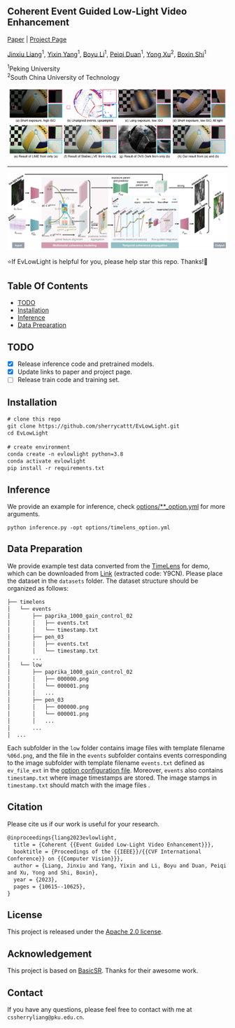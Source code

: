 ## Coherent Event Guided Low-Light Video Enhancement

[Paper](https://openaccess.thecvf.com/content/ICCV2023/html/Liang_Coherent_Event_Guided_Low-Light_Video_Enhancement_ICCV_2023_paper.html) | [Project Page](https://sherrycattt.github.io/EvLowLight/)


[Jinxiu Liang](https://sherrycattt.github.io/)<sup>1</sup>, [Yixin Yang](https://yixinyang-00.github.io/)<sup>1</sup>, [Boyu Li](https://camera.pku.edu.cn/People.htm)<sup>1</sup>, [Peiqi Duan](https://scholar.google.com/citations?user=VqF8ZNYAAAAJ)<sup>1</sup>, [Yong Xu](https://scholar.google.com/citations?user=1hx5iwEAAAAJ)<sup>2</sup>, [Boxin Shi](https://camera.pku.edu.cn/People.htm)<sup>1</sup>

<sup>1</sup>Peking University<br><sup>2</sup>South China University of Technology

<p align="center">
    <img src="docs/static/images/teaser.jpg">
</p>

---

<p align="center">
    <img src="docs/static/images/method-v8.jpg">
</p>

:star:If EvLowLight is helpful for you, please help star this repo. Thanks!:hugs:

## Table Of Contents

- [TODO](#todo)
- [Installation](#installation)
- [Inference](#inference)
- [Data Preparation](#data)

## <a name="todo"></a>TODO

- [x] Release inference code and pretrained models.
- [x] Update links to paper and project page.
- [ ] Release train code and training set.

## <a name="installation"></a>Installation

```shell
# clone this repo
git clone https://github.com/sherrycattt/EvLowLight.git
cd EvLowLight

# create environment
conda create -n evlowlight python=3.8
conda activate evlowlight
pip install -r requirements.txt
```

<!-- Note the installation is only compatible with **Linux** users. -->

## <a name="inference"></a>Inference

We provide an example for inference, check [options/**_option.yml](options/timelens_option.yml) for more arguments.

```shell
python inference.py -opt options/timelens_option.yml
```

## <a name="data"></a>Data Preparation

We provide example test data converted from the [TimeLens](https://rpg.ifi.uzh.ch/TimeLens.html) for demo, which can be downloaded from [Link](https://disk.pku.edu.cn/link/AA80956FD9F5264BD48EB01951067DE7BE ) (extracted code: Y9CN).
Please place the dataset in the `datasets` folder. The dataset structure should be organized as follows:

```
├── timelens
│   └── events
│       ├── paprika_1000_gain_control_02
│       │   ├── events.txt
│       │   └── timestamp.txt
│       ├── pen_03
│       │   ├── events.txt
│       │   └── timestamp.txt
│       ...
│   └── low
│       ├── paprika_1000_gain_control_02
│       │   ├── 000000.png
│       │   └── 000001.png
│       │   ...
│       ├── pen_03
│       │   ├── 000000.png
│       │   └── 000001.png
│       │   ...
│       ...
│  ...
```
Each subfolder in the `low` folder contains image files with template filename `%06d.png`, and the file in the `events` subfolder contains events corresponding to the image subfolder with template filename `events.txt` defined as `ev_file_ext` in the [option configuration file](options/timelens_option.yml). 
Moreover, `events` also contains `timestamp.txt` where image timestamps are stored. The image stamps in `timestamp.txt` should match with the image files .

## Citation

Please cite us if our work is useful for your research.

```
@inproceedings{liang2023evlowlight,
  title = {Coherent {{Event Guided Low-Light Video Enhancement}}},
  booktitle = {Proceedings of the {{IEEE}}/{{CVF International Conference}} on {{Computer Vision}}},
  author = {Liang, Jinxiu and Yang, Yixin and Li, Boyu and Duan, Peiqi and Xu, Yong and Shi, Boxin},
  year = {2023},
  pages = {10615--10625},
}
```

## License

This project is released under the [Apache 2.0 license](LICENSE).

## Acknowledgement

This project is based on [BasicSR](https://github.com/XPixelGroup/BasicSR). Thanks for their awesome work.

## Contact

If you have any questions, please feel free to contact with me at `cssherryliang@pku.edu.cn`.